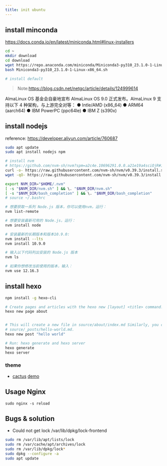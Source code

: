 ```yaml
---
title: init ubuntu
---
```



## install minconda

<https://docs.conda.io/en/latest/miniconda.html#linux-installers>

``` bash
cd ~
mkdir download
cd download
wget https://repo.anaconda.com/miniconda/Miniconda3-py310_23.1.0-1-Linux-x86_64.sh
bash Miniconda3-py310_23.1.0-1-Linux-x86_64.sh

# install default
```

> Note:<https://blog.csdn.net/netgc/article/details/124999614>

AlmaLinux OS 基金会自豪地宣布 AlmaLinux OS 9.0 正式发布。AlmaLinux 9 支持以下 4 种架构，与上游完全对等：
● Intle/AMD (x86_64)
● ARM64 (aarch64)
● IBM PowerPC (ppc64le)
● IBM Z (s390x)

## install nodejs

reference:  <https://developer.aliyun.com/article/760687>

```bash
sudo apt update
sudo apt install nodejs npm

# install nvm 
# https://github.com/nvm-sh/nvm?spm=a2c4e.10696291.0.0.a21e19a4sciOjR#installing-and-updating
curl -o- https://raw.githubusercontent.com/nvm-sh/nvm/v0.39.3/install.sh | bash
wget -qO- https://raw.githubusercontent.com/nvm-sh/nvm/v0.39.3/install.sh | bash

export NVM_DIR="$HOME/.nvm"
[ -s "$NVM_DIR/nvm.sh" ] && \. "$NVM_DIR/nvm.sh"
[ -s "$NVM_DIR/bash_completion" ] && \. "$NVM_DIR/bash_completion"
# source ~/.bashrc

# 想要获取一系列 Node.js 版本，你可以使用nvm，运行：
nvm list-remote

# 想要安装最新可用的 Node.js，运行：
nvm install node

# 安装最新的长期版本和版本10.9.0:
nvm install --lts
nvm install 10.9.0

# 输入以下代码列出安装的 Node.js 版本
nvm ls

# 如果你想修改当前使用的版本，输入：
nvm use 12.16.3
```

## install hexo

``` bash
npm install -g hexo-cli

# Create pages and articles with the hexo new [layout] <title> command. For example, to create an "about me" page, run:
hexo new page about


# This will create a new file in source/about/index.md Similarly, you can create a new article with
# source/_posts/hello-world.md.
hexo new post "hello world"

# Run: hexo generate and hexo server
hexo generate
hexo server
```

### theme

+ [cactus](https://github.com/probberechts/hexo-theme-cactus) [demo](https://probberechts.github.io/hexo-theme-cactus/)

## Usage Nginx

```
sudo nginx -s reload
```

## Bugs & solution

+ Could not get lock /var/lib/dpkg/lock-frontend

```bash
sudo rm /var/lib/apt/lists/lock
sudo rm /var/cache/apt/archives/lock
sudo rm /var/lib/dpkg/lock*
sudo dpkg --configure -a
sudo apt update
```
